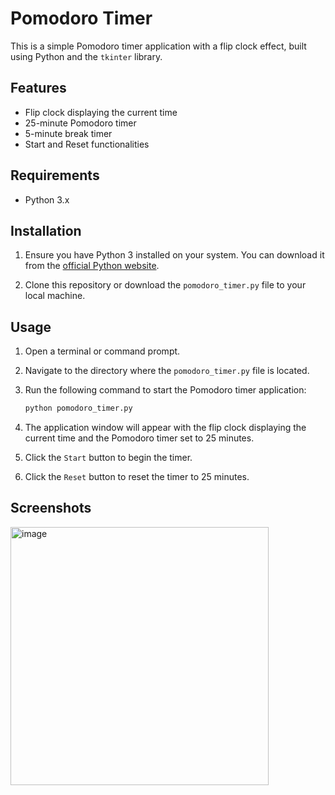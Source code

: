 # Pomodoro Timer 

This is a simple Pomodoro timer application with a flip clock effect, built using Python and the `tkinter` library.

## Features

- Flip clock displaying the current time
- 25-minute Pomodoro timer
- 5-minute break timer
- Start and Reset functionalities

## Requirements

- Python 3.x

## Installation

1. Ensure you have Python 3 installed on your system. You can download it from the [official Python website](https://www.python.org/).

2. Clone this repository or download the `pomodoro_timer.py` file to your local machine.

## Usage

1. Open a terminal or command prompt.

2. Navigate to the directory where the `pomodoro_timer.py` file is located.

3. Run the following command to start the Pomodoro timer application:
    ```sh
    python pomodoro_timer.py
    ```

4. The application window will appear with the flip clock displaying the current time and the Pomodoro timer set to 25 minutes.

5. Click the `Start` button to begin the timer.

6. Click the `Reset` button to reset the timer to 25 minutes.

## Screenshots

<img width="413" alt="image" src="https://github.com/user-attachments/assets/e159e189-f4f0-4afc-aa9f-a5a18cd541ad">


